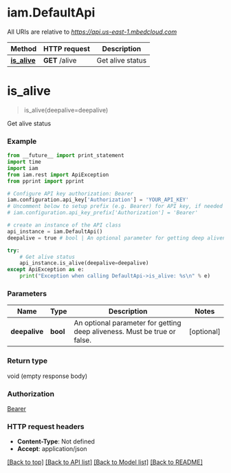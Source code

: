 # iam.DefaultApi

All URIs are relative to *https://api.us-east-1.mbedcloud.com*

Method | HTTP request | Description
------------- | ------------- | -------------
[**is_alive**](DefaultApi.md#is_alive) | **GET** /alive | Get alive status


# **is_alive**
> is_alive(deepalive=deepalive)

Get alive status



### Example 
```python
from __future__ import print_statement
import time
import iam
from iam.rest import ApiException
from pprint import pprint

# Configure API key authorization: Bearer
iam.configuration.api_key['Authorization'] = 'YOUR_API_KEY'
# Uncomment below to setup prefix (e.g. Bearer) for API key, if needed
# iam.configuration.api_key_prefix['Authorization'] = 'Bearer'

# create an instance of the API class
api_instance = iam.DefaultApi()
deepalive = true # bool | An optional parameter for getting deep aliveness. Must be true or false. (optional)

try: 
    # Get alive status
    api_instance.is_alive(deepalive=deepalive)
except ApiException as e:
    print("Exception when calling DefaultApi->is_alive: %s\n" % e)
```

### Parameters

Name | Type | Description  | Notes
------------- | ------------- | ------------- | -------------
 **deepalive** | **bool**| An optional parameter for getting deep aliveness. Must be true or false. | [optional] 

### Return type

void (empty response body)

### Authorization

[Bearer](../README.md#Bearer)

### HTTP request headers

 - **Content-Type**: Not defined
 - **Accept**: application/json

[[Back to top]](#) [[Back to API list]](../README.md#documentation-for-api-endpoints) [[Back to Model list]](../README.md#documentation-for-models) [[Back to README]](../README.md)

